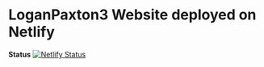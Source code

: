 # LoganPaxton3 Website deployed on Netlify

**Status**
[![Netlify Status](https://api.netlify.com/api/v1/badges/b253f33b-5932-45f1-9613-0ea72d07de4a/deploy-status)](https://app.netlify.com/sites/loganpaxton3/deploys)
